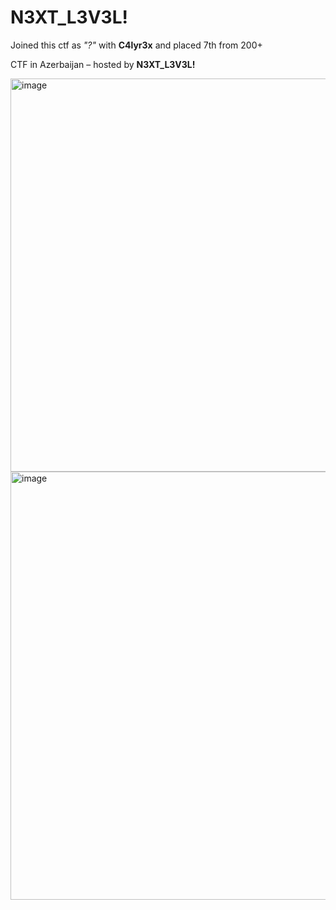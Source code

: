 # **N3XT_L3V3L!**

Joined this ctf as *"?"* with **C4lyr3x** and placed 7th from 200+

CTF in Azerbaijan – hosted by **N3XT_L3V3L!**

<img width="1173" height="629" alt="image" src="https://github.com/user-attachments/assets/b4678a57-d2c3-45a8-9f82-299080e13ec9" />

<img width="1358" height="685" alt="image" src="https://github.com/user-attachments/assets/4f1e8512-e0c9-4624-90b3-ca386cc07c0f" />

